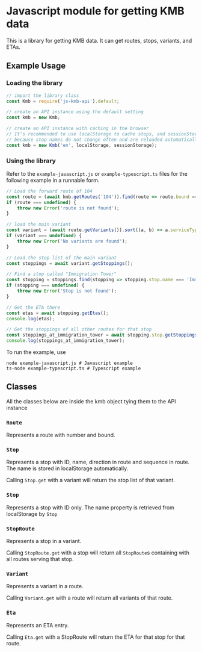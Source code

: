 # Javascript module for getting KMB data
This is a library for getting KMB data. It can get routes, stops, variants, and ETAs.

## Example Usage
### Loading the library
```js
// import the library class
const Kmb = require('js-kmb-api').default;

// create an API instance using the default setting
const kmb = new Kmb;

// create an API instance with caching in the browser
// It's recommended to use localStorage to cache stops, and sessionStorage to cache stop routes
// because stop names do not change often and are reloaded automatically
const kmb = new Kmb('en', localStorage, sessionStorage);
```

### Using the library
Refer to the `example-javascript.js` or `example-typescript.ts` files for the following example in a runnable form.
```js
// Load the forward route of 104
const route = (await kmb.getRoutes('104')).find(route => route.bound === 1);
if (route === undefined) {
    throw new Error('route is not found');
}

// load the main variant
const variant = (await route.getVariants()).sort((a, b) => a.serviceType - b.serviceType)[0];
if (variant === undefined) {
    throw new Error('No variants are found');
}

// Load the stop list of the main variant
const stoppings = await variant.getStoppings();

// Find a stop called "Immigration Tower"
const stopping = stoppings.find(stopping => stopping.stop.name === 'Immigration Tower');
if (stopping === undefined) {
    throw new Error('Stop is not found');
}

// Get the ETA there
const etas = await stopping.getEtas();
console.log(etas);

// Get the stoppings of all other routes for that stop
const stoppings_at_immigration_tower = await stopping.stop.getStoppings();
console.log(stoppings_at_immigration_tower);
```

To run the example, use
```shell script
node example-javascript.js # Javascript example
ts-node example-typescript.ts # Typescript example
```

## Classes
All the classes below are inside the kmb object tying them to the API instance

### `Route`
Represents a route with number and bound.
### `Stop`
Represents a stop with ID, name, direction in route and sequence in route.
The name is stored in localStorage automatically.

Calling `Stop.get` with a variant will return the stop list of that variant.

### `Stop`
Represents a stop with ID only. The name property is retrieved from localStorage by `Stop`


### `StopRoute`
Represents a stop in a variant.

Calling `StopRoute.get` with a stop will return all `StopRoute`s containing with all routes serving that stop.

### `Variant`
Represents a variant in a route.

Calling `Variant.get` with a route will return all variants of that route.

### `Eta`
Represents an ETA entry.

Calling `Eta.get` with a StopRoute will return the ETA for that stop for that route.